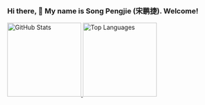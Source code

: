 ### Hi there, 👋 My name is Song Pengjie (宋鹏捷). Welcome!

<!--
**spengjie/spengjie** is a ✨ _special_ ✨ repository because its `README.md` (this file) appears on your GitHub profile.

Here are some ideas to get you started:

- 🔭 I’m currently working on ...
- 🌱 I’m currently learning ...
- 👯 I’m looking to collaborate on ...
- 🤔 I’m looking for help with ...
- 💬 Ask me about ...
- 📫 How to reach me: ...
- 😄 Pronouns: ...
- ⚡ Fun fact: ...
-->

<a href="https://github.com/anuraghazra/github-readme-stats">
  <img src="https://github-readme-stats-spengjie.vercel.app/api?username=spengjie&count_private=true&show_icons=true&bg_color=30,3ff29d,1db0fd&text_color=fff&icon_color=fff&title_color=fff&hide_border=true" alt="GitHub Stats" height="170" />
</a>
<a href="https://github.com/anuraghazra/github-readme-stats">
  <img src="https://github-readme-stats-spengjie.vercel.app/api/top-langs/?username=spengjie&layout=compact&bg_color=30,3ff29d,1db0fd&text_color=fff&icon_color=fff&title_color=fff&hide_border=true" alt="Top Languages" height="170" />
</a>
